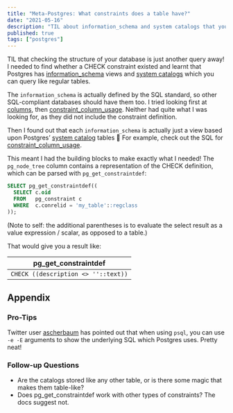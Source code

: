 ```yaml
---
title: "Meta-Postgres: What constraints does a table have?"
date: "2021-05-16"
description: "TIL about information_schema and system catalogs that you can use to query the structure of the database itself."
published: true
tags: ["postgres"]
---
```

TIL that checking the structure of your database is just another query away! I needed to find whether a CHECK constraint existed and learnt that Postgres has [information_schema](https://www.postgresql.org/docs/current/information-schema.html) views and [system catalogs](https://www.postgresql.org/docs/current/catalogs.html) which you can query like regular tables.

The `information_schema` is actually defined by the SQL standard, so other SQL-compliant databases should have them too. I tried looking first at [columns](https://www.postgresql.org/docs/current/infoschema-columns.html), then [constraint\_column\_usage](https://www.postgresql.org/docs/current/infoschema-constraint-column-usage.html). Neither had quite what I was looking for, as they did not include the constraint definition.

Then I found out that each `information_schema` is actually just a view based upon Postgres’ [system catalog](https://postgresql.org/docs/13/interactive/catalogs-overview.html) tables 🤯 For example, check out the SQL for [constraint\_column\_usage](https://github.com/postgres/postgres/blob/272d82ec6febb97ab25fd7c67e9c84f4660b16ac/src/backend/catalog/information_schema.sql#L801).

This meant I had the building blocks to make exactly what I needed! The `pg_node_tree` column contains a representation of the CHECK definition, which can be parsed with `pg_get_constraintdef`:

```sql
SELECT pg_get_constraintdef((
  SELECT c.oid
  FROM   pg_constraint c
  WHERE  c.conrelid = 'my_table'::regclass
));
```
(Note to self: the additional parentheses is to evaluate the select result as a value expression / scalar, as opposed to a table.)

That would give you a result like:

|pg\_get\_constraintdef|
|---|
|```CHECK ((description <> ''::text))```|

## Appendix
### Pro-Tips
Twitter user [ascherbaum](https://twitter.com/ascherbaum) has pointed out that when using `psql`, you can use `-e -E` arguments to show the underlying SQL which Postgres uses. Pretty neat!

### Follow-up Questions

- Are the catalogs stored like any other table, or is there some magic that makes them table-like?
- Does pg\_get\_constraintdef work with other types of constraints? The docs suggest not.
